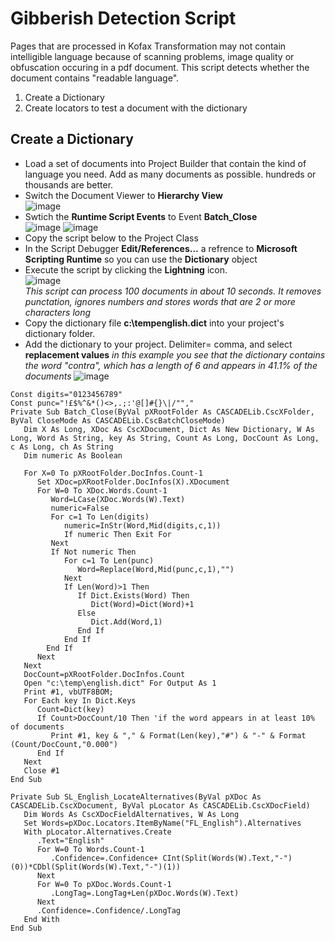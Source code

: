 # Gibberish Detection Script  
Pages that are processed in Kofax Transformation may not contain intelligible language because of scanning problems, image quality or obfuscation occuring in a pdf document.
This script detects whether the document contains "readable language".   
1. Create a Dictionary  
1. Create locators to test a document with the dictionary
## Create a Dictionary
 * Load a set of documents into Project Builder that contain the kind of language you need. Add as many documents as possible. hundreds or thousands are better.
 * Switch the Document Viewer to **Hierarchy View**  
 ![image](https://user-images.githubusercontent.com/47416964/77313755-bc059280-6d04-11ea-84f1-5b17bc604894.png)
 * Swtich the **Runtime Script Events** to Event **Batch_Close**  
 ![image](https://user-images.githubusercontent.com/47416964/77313830-ddff1500-6d04-11ea-837e-e075b11f5876.png)
 ![image](https://user-images.githubusercontent.com/47416964/77313869-ec4d3100-6d04-11ea-97b3-f62afb6b3deb.png)
 * Copy the script below to the Project Class
 * In the Script Debugger **Edit/References...** a refrence to **Microsoft Scripting Runtime** so you can use the **Dictionary** object
 * Execute the script by clicking the **Lightning** icon.  
 ![image](https://user-images.githubusercontent.com/47416964/77313939-0850d280-6d05-11ea-85d0-b1351fbc1731.png)  
*This script can process 100 documents in about 10 seconds. It removes punctation, ignores numbers and stores words that are 2 or more characters long*
 * Copy the dictionary file **c:\tempenglish.dict**  into your project's dictionary folder.
 * Add the dictionary to your project.  Delimiter= comma, and select **replacement values**
 *in this example you see that the dictionary contains the word "contra", which has a length of 6 and appears in 41.1% of the documents*
 ![image](https://user-images.githubusercontent.com/47416964/77314236-8ad99200-6d05-11ea-8e73-6a754a81d968.png)





 
```VBA
Const digits="0123456789"
Const punc="!£$%^&*()<>,.;:'@[]#{}\|/"","
Private Sub Batch_Close(ByVal pXRootFolder As CASCADELib.CscXFolder, ByVal CloseMode As CASCADELib.CscBatchCloseMode)
   Dim X As Long, XDoc As CscXDocument, Dict As New Dictionary, W As Long, Word As String, key As String, Count As Long, DocCount As Long, c As Long, ch As String
   Dim numeric As Boolean

   For X=0 To pXRootFolder.DocInfos.Count-1
      Set XDoc=pXRootFolder.DocInfos(X).XDocument
      For W=0 To XDoc.Words.Count-1
         Word=LCase(XDoc.Words(W).Text)
         numeric=False
         For c=1 To Len(digits)
            numeric=InStr(Word,Mid(digits,c,1))
            If numeric Then Exit For
         Next
         If Not numeric Then
            For c=1 To Len(punc)
               Word=Replace(Word,Mid(punc,c,1),"")
            Next
            If Len(Word)>1 Then
               If Dict.Exists(Word) Then
                  Dict(Word)=Dict(Word)+1
               Else
                  Dict.Add(Word,1)
               End If
            End If
        End If
      Next
   Next
   DocCount=pXRootFolder.DocInfos.Count
   Open "c:\temp\english.dict" For Output As 1
   Print #1, vbUTF8BOM;
   For Each key In Dict.Keys
      Count=Dict(key)
      If Count>DocCount/10 Then 'if the word appears in at least 10% of documents
         Print #1, key & "," & Format(Len(key),"#") & "-" & Format (Count/DocCount,"0.000")
      End If
   Next
   Close #1
End Sub

Private Sub SL_English_LocateAlternatives(ByVal pXDoc As CASCADELib.CscXDocument, ByVal pLocator As CASCADELib.CscXDocField)
   Dim Words As CscXDocFieldAlternatives, W As Long
   Set Words=pXDoc.Locators.ItemByName("FL_English").Alternatives
   With pLocator.Alternatives.Create
      .Text="English"
      For W=0 To Words.Count-1
         .Confidence=.Confidence+ CInt(Split(Words(W).Text,"-")(0))*CDbl(Split(Words(W).Text,"-")(1))
      Next
      For W=0 To pXDoc.Words.Count-1
         .LongTag=.LongTag+Len(pXDoc.Words(W).Text)
      Next
      .Confidence=.Confidence/.LongTag
   End With
End Sub
```
